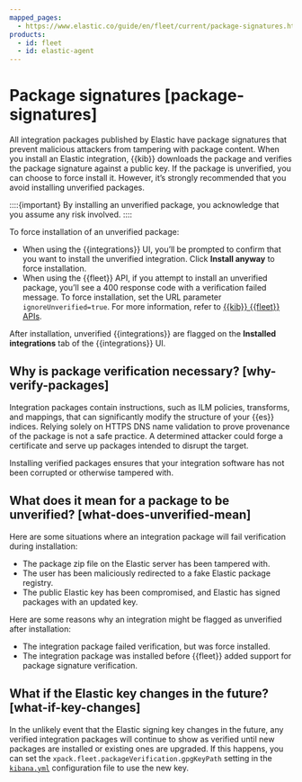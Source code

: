```yaml
---
mapped_pages:
  - https://www.elastic.co/guide/en/fleet/current/package-signatures.html
products:
  - id: fleet
  - id: elastic-agent
---
```


# Package signatures [package-signatures]

All integration packages published by Elastic have package signatures that prevent malicious attackers from tampering with package content. When you install an Elastic integration, {{kib}} downloads the package and verifies the package signature against a public key. If the package is unverified, you can choose to force install it. However, it’s strongly recommended that you avoid installing unverified packages.

::::{important}
By installing an unverified package, you acknowledge that you assume any risk involved.
::::


To force installation of an unverified package:

* When using the {{integrations}} UI, you’ll be prompted to confirm that you want to install the unverified integration. Click **Install anyway** to force installation.
* When using the {{fleet}} API, if you attempt to install an unverified package, you’ll see a 400 response code with a verification failed message. To force installation, set the URL parameter `ignoreUnverified=true`. For more information, refer to [{{kib}} {{fleet}} APIs](/reference/fleet/fleet-api-docs.md).

After installation, unverified {{integrations}} are flagged on the **Installed integrations** tab of the {{integrations}} UI.


## Why is package verification necessary? [why-verify-packages]

Integration packages contain instructions, such as ILM policies, transforms, and mappings, that can significantly modify the structure of your {{es}} indices. Relying solely on HTTPS DNS name validation to prove provenance of the package is not a safe practice. A determined attacker could forge a certificate and serve up packages intended to disrupt the target.

Installing verified packages ensures that your integration software has not been corrupted or otherwise tampered with.


## What does it mean for a package to be unverified? [what-does-unverified-mean]

Here are some situations where an integration package will fail verification during installation:

* The package zip file on the Elastic server has been tampered with.
* The user has been maliciously redirected to a fake Elastic package registry.
* The public Elastic key has been compromised, and Elastic has signed packages with an updated key.

Here are some reasons why an integration might be flagged as unverified after installation:

* The integration package failed verification, but was force installed.
* The integration package was installed before {{fleet}} added support for package signature verification.


## What if the Elastic key changes in the future? [what-if-key-changes]

In the unlikely event that the Elastic signing key changes in the future, any verified integration packages will continue to show as verified until new packages are installed or existing ones are upgraded. If this happens, you can set the `xpack.fleet.packageVerification.gpgKeyPath` setting in the [`kibana.yml`](/deploy-manage/stack-settings.md) configuration file to use the new key.
